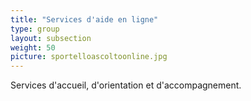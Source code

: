 ```yaml
---
title: "Services d'aide en ligne"
type: group
layout: subsection 
weight: 50
picture: sportelloascoltoonline.jpg
---
```


Services d'accueil, d'orientation et d'accompagnement.
